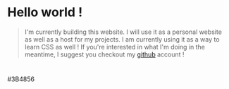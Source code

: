 
# Hello world !

> I'm currently building this website. I will use it as a personal website as well as a host for my projects. I am currently using it as a way to learn CSS as well !
> If you're interested in what I'm doing in the meantime, I suggest you checkout my [github](https://github.com/G4vr0ch3) account !

#
#3B4856
